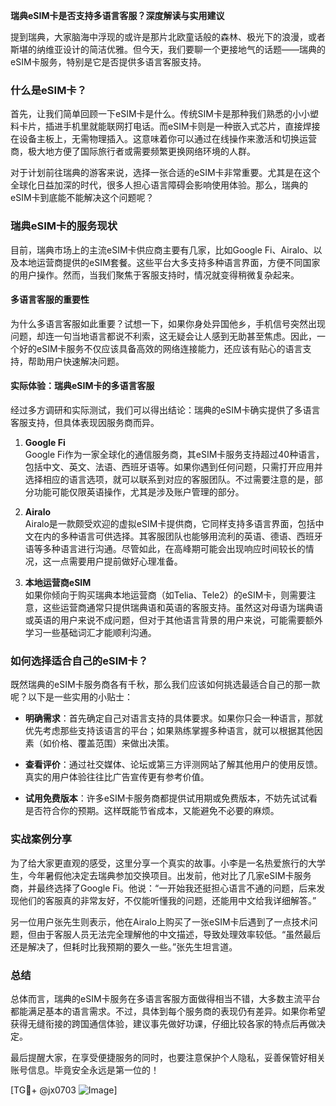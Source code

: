 **瑞典eSIM卡是否支持多语言客服？深度解读与实用建议**

提到瑞典，大家脑海中浮现的或许是那片北欧童话般的森林、极光下的浪漫，或者斯堪的纳维亚设计的简洁优雅。但今天，我们要聊一个更接地气的话题——瑞典的eSIM卡服务，特别是它是否提供多语言客服支持。

### 什么是eSIM卡？

首先，让我们简单回顾一下eSIM卡是什么。传统SIM卡是那种我们熟悉的小小塑料卡片，插进手机里就能联网打电话。而eSIM卡则是一种嵌入式芯片，直接焊接在设备主板上，无需物理插入。这意味着你可以通过在线操作来激活和切换运营商，极大地方便了国际旅行者或需要频繁更换网络环境的人群。

对于计划前往瑞典的游客来说，选择一张合适的eSIM卡非常重要。尤其是在这个全球化日益加深的时代，很多人担心语言障碍会影响使用体验。那么，瑞典的eSIM卡到底能不能解决这个问题呢？

### 瑞典eSIM卡的服务现状

目前，瑞典市场上的主流eSIM卡供应商主要有几家，比如Google Fi、Airalo、以及本地运营商提供的eSIM套餐。这些平台大多支持多种语言界面，方便不同国家的用户操作。然而，当我们聚焦于客服支持时，情况就变得稍微复杂起来。

#### 多语言客服的重要性

为什么多语言客服如此重要？试想一下，如果你身处异国他乡，手机信号突然出现问题，却连一句当地语言都说不利索，这无疑会让人感到无助甚至焦虑。因此，一个好的eSIM卡服务不仅应该具备高效的网络连接能力，还应该有贴心的语言支持，帮助用户快速解决问题。

#### 实际体验：瑞典eSIM卡的多语言客服

经过多方调研和实际测试，我们可以得出结论：瑞典的eSIM卡确实提供了多语言客服支持，但具体表现因服务商而异。

1. **Google Fi**  
   Google Fi作为一家全球化的通信服务商，其eSIM卡服务支持超过40种语言，包括中文、英文、法语、西班牙语等。如果你遇到任何问题，只需打开应用并选择相应的语言选项，就可以联系到对应的客服团队。不过需要注意的是，部分功能可能仅限英语操作，尤其是涉及账户管理的部分。

2. **Airalo**  
   Airalo是一款颇受欢迎的虚拟eSIM卡提供商，它同样支持多语言界面，包括中文在内的多种语言可供选择。其客服团队也能够用流利的英语、德语、西班牙语等多种语言进行沟通。尽管如此，在高峰期可能会出现响应时间较长的情况，这一点需要用户提前做好心理准备。

3. **本地运营商eSIM**  
   如果你倾向于购买瑞典本地运营商（如Telia、Tele2）的eSIM卡，则需要注意，这些运营商通常只提供瑞典语和英语的客服支持。虽然这对母语为瑞典语或英语的用户来说不成问题，但对于其他语言背景的用户来说，可能需要额外学习一些基础词汇才能顺利沟通。

### 如何选择适合自己的eSIM卡？

既然瑞典的eSIM卡服务商各有千秋，那么我们应该如何挑选最适合自己的那一款呢？以下是一些实用的小贴士：

- **明确需求**：首先确定自己对语言支持的具体要求。如果你只会一种语言，那就优先考虑那些支持该语言的平台；如果熟练掌握多种语言，就可以根据其他因素（如价格、覆盖范围）来做出决策。
  
- **查看评价**：通过社交媒体、论坛或第三方评测网站了解其他用户的使用反馈。真实的用户体验往往比广告宣传更有参考价值。

- **试用免费版本**：许多eSIM卡服务商都提供试用期或免费版本，不妨先试试看是否符合你的预期。这样既能节省成本，又能避免不必要的麻烦。

### 实战案例分享

为了给大家更直观的感受，这里分享一个真实的故事。小李是一名热爱旅行的大学生，今年暑假他决定去瑞典参加交换项目。出发前，他对比了几家eSIM卡服务商，并最终选择了Google Fi。他说：“一开始我还挺担心语言不通的问题，后来发现他们的客服真的非常友好，不仅能听懂我的问题，还能用中文给我详细解答。”

另一位用户张先生则表示，他在Airalo上购买了一张eSIM卡后遇到了一点技术问题，但由于客服人员无法完全理解他的中文描述，导致处理效率较低。“虽然最后还是解决了，但耗时比我预期的要久一些。”张先生坦言道。

### 总结

总体而言，瑞典的eSIM卡服务在多语言客服方面做得相当不错，大多数主流平台都能满足基本的语言需求。不过，具体到每个服务商的表现仍有差异。如果你希望获得无缝衔接的跨国通信体验，建议事先做好功课，仔细比较各家的特点后再做决定。

最后提醒大家，在享受便捷服务的同时，也要注意保护个人隐私，妥善保管好相关账号信息。毕竟安全永远是第一位的！

[TG💪+ @jx0703 ![Image](https://github.com/user-attachments/assets/dbca1d08-cadb-493c-b0ec-ad6f7a83f270)]